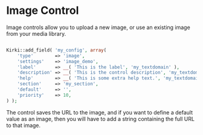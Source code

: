 # Image Control

Image controls allow you to upload a new image, or use an existing image from your media library.
```php

Kirki::add_field( 'my_config', array(
    'type'        => 'image',
    'settings'    => 'image_demo',
    'label'       => __( 'This is the label', 'my_textdomain' ),
    'description' => __( 'This is the control description', 'my_textdomain' ),
    'help'        => __( 'This is some extra help text.', 'my_textdomain' ),
    'section'     => 'my_section',
    'default'     => '',
    'priority'    => 10,
) );
```
The control saves the URL to the image, and if you want to define a default value as an image, then you will have to add a string containing the full URL to that image.
